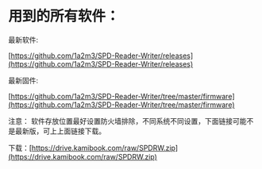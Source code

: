 # 用到的所有软件：

最新软件:

[https://github.com/1a2m3/SPD-Reader-Writer/releases](https://github.com/1a2m3/SPD-Reader-Writer/releases)
 
最新固件:

[https://github.com/1a2m3/SPD-Reader-Writer/tree/master/firmware](https://github.com/1a2m3/SPD-Reader-Writer/tree/master/firmware)

注意： 软件存放位置最好设置防火墙排除，不同系统不同设置，下面链接可能不是最新版，可上上面链接下载。

 下载：[https://drive.kamibook.com/raw/SPDRW.zip](https://drive.kamibook.com/raw/SPDRW.zip)